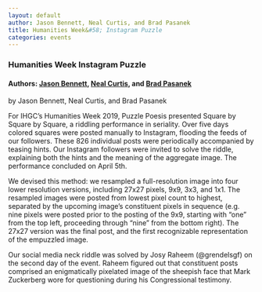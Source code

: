 ```yaml
---
layout: default
author: Jason Bennett, Neal Curtis, and Brad Pasanek
title: Humanities Week&#58; Instagram Puzzle
categories: events
---
```


### Humanities Week Instagram Puzzle

<h4>
Authors: <a href="./../../../../people/bennett-jason.html">Jason Bennett</a>, <a href="./../../../../people/curtis-neal.html">Neal Curtis</a>, and <a href="./../../../../people/pasanek-brad.html">Brad Pasanek</a> 
</h4>

by Jason Bennett, Neal Curtis, and Brad Pasanek

For IHGC’s Humanities Week 2019, Puzzle Poesis presented Square by Square by Square, a riddling performance in seriality. Over five days colored squares were posted manually to Instagram, flooding the feeds of our followers. These 826 individual posts were periodically accompanied by teasing hints. Our Instagram followers were invited to solve the riddle, explaining both the hints and the meaning of the aggregate image. The performance concluded on April 5th.

We devised this method: we resampled a full-resolution image into four lower resolution versions, including 27x27 pixels, 9x9, 3x3, and 1x1. The resampled images were posted from lowest pixel count to highest, separated by the upcoming image’s constituent pixels in sequence (e.g. nine pixels were posted prior to the posting of the 9x9, starting with “one” from the top left, proceeding through “nine” from the bottom right). The 27x27 version was the final post, and the first recognizable representation of the empuzzled image. 

Our social media neck riddle was solved by Josy Raheem (@grendelsgf) on the second day of the event. Raheem figured out that constituent posts comprised an enigmatically pixelated image of the sheepish face that Mark Zuckerberg wore for questioning during his Congressional testimony.

